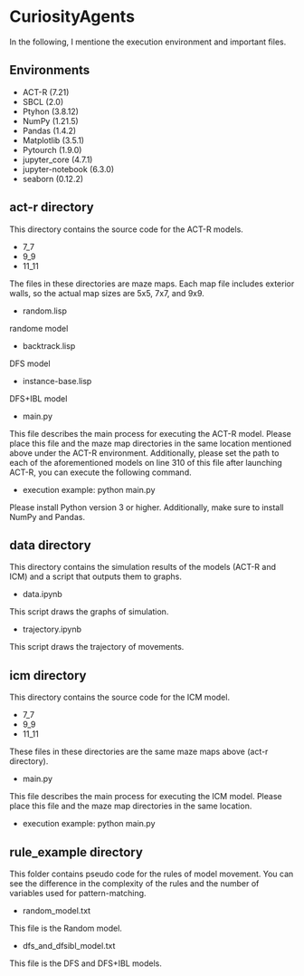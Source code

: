 # CuriosityAgents
In the following, I mentione the execution environment and important files.

## Environments
- ACT-R (7.21) 
- SBCL (2.0) 
- Ptyhon (3.8.12) 
- NumPy (1.21.5) 
- Pandas (1.4.2) 
- Matplotlib (3.5.1) 
- Pytourch (1.9.0) 
- jupyter_core (4.7.1) 
- jupyter-notebook (6.3.0) 
- seaborn (0.12.2) 

## act-r directory
This directory contains the source code for the ACT-R models.

- 7_7
- 9_9
- 11_11

The files in these directories are maze maps. Each map file includes exterior walls, so the actual map sizes are 5x5, 7x7, and 9x9.

- random.lisp

randome model

- backtrack.lisp

DFS model

- instance-base.lisp

DFS+IBL model

- main.py

This file describes the main process for executing the ACT-R model. Please place this file and the maze map directories in the same location mentioned above under the ACT-R environment. Additionally, please set the path to each of the aforementioned models on line 310 of this file after launching ACT-R, you can execute the following command.

- execution example: python main.py

Please install Python version 3 or higher. Additionally, make sure to install NumPy and Pandas.

## data directory
This directory contains the simulation results of the models (ACT-R and ICM) and a script that outputs them to graphs.

- data.ipynb

This script draws the graphs of simulation.

- trajectory.ipynb

This script draws the trajectory of movements.

## icm directory
This directory contains the source code for the ICM model.

- 7_7
- 9_9
- 11_11

These files in these directories are the same maze maps above (act-r directory).

- main.py

This file describes the main process for executing the ICM model. Please place this file and the maze map directories in the same location.

- execution example: python main.py

## rule_example directory
This folder contains pseudo code for the rules of model movement. You can see the difference in the complexity of the rules and the number of variables used for pattern-matching.

- random_model.txt

This file is the Random model.

- dfs_and_dfsibl_model.txt

This file is the DFS and DFS+IBL models. 
